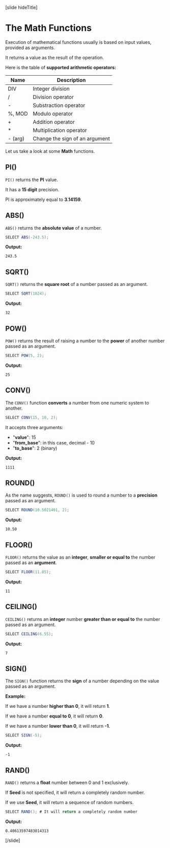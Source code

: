 [slide hideTitle]

# The Math Functions

Execution of mathematical functions usually is based on input values, provided as arguments.

It returns a value as the result of the operation.

Here is the table of **supported arithmetic operators:**

| Name | Description |
| --- | --- |
| DIV | Integer division |
| / | Division operator |
| - | Substraction operator |
| %, MOD | Modulo operator |
| + | Addition operator |
| * | Multiplication operator | 
| - (arg) | Change the sign of an argument |

Let us take a look at some **Math** functions.

## PI()

`PI()` returns the **PI** value.

It has a **15 digit** precision.

PI is approximately equal to **3.14159**.

## ABS()

`ABS()` returns the **absolute value** of a number.

``` java
SELECT ABS(-243.5);
```

**Output:**
```
243.5
```

## SQRT()

`SQRT()` returns the **square root** of a number passed as an argument.

``` java
SELECT SQRT(1024);
```

**Output:**

```
32
```

## POW()

`POW()` returns the result of raising a number to the **power** of another number passed as an argument.

``` java
SELECT POW(5, 2);
```

**Output:**

```
25
```

## CONV()

The `CONV()` function **converts** a number from one numeric system to another.

``` java
SELECT CONV(15, 10, 2); 
```

It accepts three arguments:

- "**value**": 15
- "**from_base**": in this case, decimal - 10
- "**to_base**": 2 (binary)

**Output:**

```
1111
```

## ROUND()

As the name suggests, `ROUND()` is used to round a number to a **precision** passed as an argument.

``` java
SELECT ROUND(10.5021401, 2); 
```

**Output:**

```
10.50
```

## FLOOR()

`FLOOR()` returns the value as an **integer**, **smaller or equal to** the number passed as an **argument**.

``` java
SELECT FLOOR(11.85);
```

**Output:**

```
11
```

## CEILING()

`CEILING()` returns an **integer** number **greater than or equal to** the number passed as an argument.

``` java
SELECT CEILING(6.55);
```

**Output:**

```
7
```

## SIGN()

The `SIGN()` function returns the **sign** of a number depending on the value passed as an argument.

**Example:**

If we have a number **higher than 0**, it will return **1**.

If we have a number **equal to 0**, it will return **0**.

If we have a number **lower than 0**, it will return **-1**.

``` java
SELECT SIGN(-5);
```

**Output:**
```
-1
```

## RAND()

`RAND()` returns a **float** number between 0 and 1 exclusively.

If **Seed** is not specified, it will return a completely random number. 

If we use **Seed**, it will return a sequence of random numbers.

``` java
SELECT RAND(); # It will return a completely random number
```

**Output:**

```
0.40613597483014313
```

[/slide]

